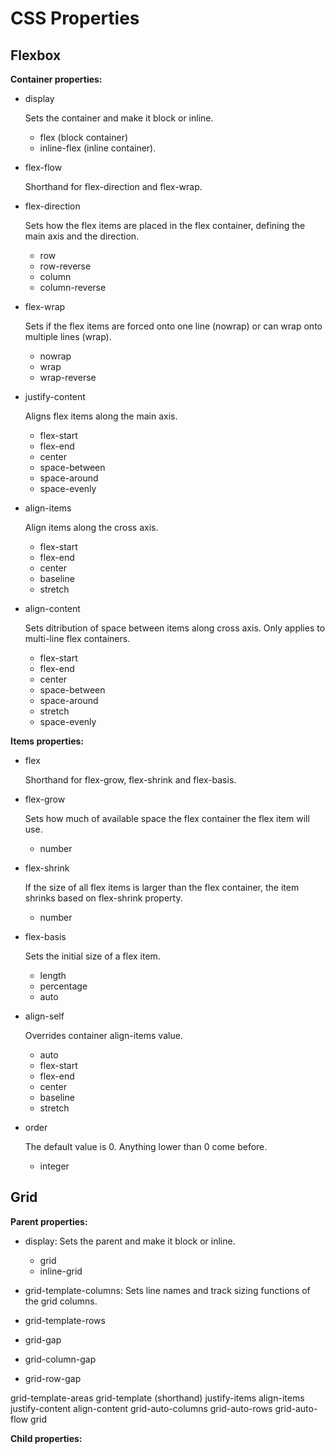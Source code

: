 # CSS Properties

## Flexbox

**Container properties:**

- display

  Sets the container and make it block or inline.

  - flex (block container)
  - inline-flex (inline container).

- flex-flow

  Shorthand for flex-direction and flex-wrap.

- flex-direction

  Sets how the flex items are placed in the flex container, defining the main axis and the direction.

  - row
  - row-reverse
  - column
  - column-reverse

- flex-wrap

  Sets if the flex items are forced onto one line (nowrap) or can wrap onto multiple lines (wrap).

  - nowrap
  - wrap
  - wrap-reverse

- justify-content

  Aligns flex items along the main axis.

  - flex-start
  - flex-end
  - center
  - space-between
  - space-around
  - space-evenly

- align-items

  Align items along the cross axis.

  - flex-start
  - flex-end
  - center
  - baseline
  - stretch

- align-content

  Sets ditribution of space between items along cross axis. Only applies to multi-line flex containers.

  - flex-start
  - flex-end
  - center
  - space-between
  - space-around
  - stretch
  - space-evenly

**Items properties:**

- flex

  Shorthand for flex-grow, flex-shrink and flex-basis.

- flex-grow

  Sets how much of available space the flex container the flex item will use.

  - number

- flex-shrink

  If the size of all flex items is larger than the flex container, the item shrinks based on flex-shrink property.

  - number

- flex-basis

  Sets the initial size of a flex item.

  - length
  - percentage
  - auto

- align-self

  Overrides container align-items value.

  - auto
  - flex-start
  - flex-end
  - center
  - baseline
  - stretch

- order

  The default value is 0. Anything lower than 0 come before.

  - integer

## Grid

**Parent properties:**

- display: Sets the parent and make it block or inline.

  - grid
  - inline-grid

- grid-template-columns: Sets line names and track sizing functions of the grid columns.

- grid-template-rows

- grid-gap

- grid-column-gap

- grid-row-gap

grid-template-areas
grid-template (shorthand)
justify-items
align-items
justify-content
align-content
grid-auto-columns
grid-auto-rows
grid-auto-flow
grid

**Child properties:**
